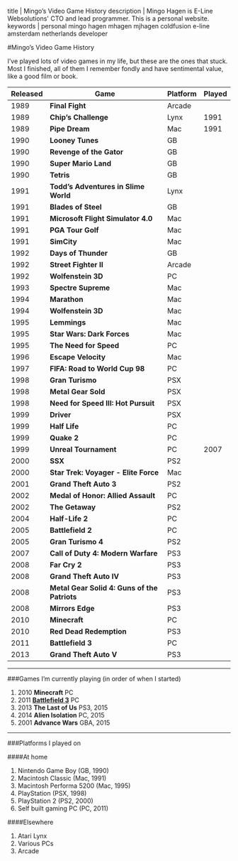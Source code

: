 title       | Mingo’s Video Game History
description | Mingo Hagen is E-Line Websolutions' CTO and lead programmer. This is a personal website.
keywords    | personal mingo hagen mhagen mjhagen coldfusion e-line amsterdam netherlands developer

#Mingo’s Video Game History

I’ve played lots of video games in my life, but these are the ones that stuck. Most I finished, all of them I remember fondly and have sentimental value, like a good film or book.

| Released | Game | Platform | Played |
-----------|------|----------|---------
| 1989 | **Final Fight** | Arcade | |
| 1989 | **Chip’s Challenge** | Lynx | 1991 |
| 1989 | **Pipe Dream** | Mac | 1991 |
| 1990 | **Looney Tunes** | GB | |
| 1990 | **Revenge of the Gator** | GB | |
| 1990 | **Super Mario Land** | GB | |
| 1990 | **Tetris** | GB | |
| 1991 | **Todd’s Adventures in Slime World** | Lynx | |
| 1991 | **Blades of Steel** | GB | |
| 1991 | **Microsoft Flight Simulator 4.0** | Mac | |
| 1991 | **PGA Tour Golf** | Mac | |
| 1991 | **SimCity** | Mac | |
| 1992 | **Days of Thunder** | GB | |
| 1992 | **Street Fighter II** | Arcade | |
| 1992 | **Wolfenstein 3D** | PC | |
| 1993 | **Spectre Supreme** | Mac | |
| 1994 | **Marathon** | Mac | |
| 1994 | **Wolfenstein 3D** | Mac | |
| 1995 | **Lemmings** | Mac | |
| 1995 | **Star Wars: Dark Forces** | Mac | |
| 1995 | **The Need for Speed** | PC | |
| 1996 | **Escape Velocity** | Mac | |
| 1997 | **FIFA: Road to World Cup 98** | PC | |
| 1998 | **Gran Turismo** | PSX | |
| 1998 | **Metal Gear Sold** | PSX | |
| 1998 | **Need for Speed III: Hot Pursuit** | PSX | |
| 1999 | **Driver** | PSX | |
| 1999 | **Half Life** | PC | |
| 1999 | **Quake 2** | PC | |
| 1999 | **Unreal Tournament** | PC | 2007 |
| 2000 | **SSX** | PS2 | |
| 2000 | **Star Trek: Voyager - Elite Force** | Mac | |
| 2001 | **Grand Theft Auto 3** | PS2 | |
| 2002 | **Medal of Honor: Allied Assault** | PC | |
| 2002 | **The Getaway** | PS2 | |
| 2004 | **Half-Life 2** | PC | |
| 2005 | **Battlefield 2** | PC | |
| 2005 | **Gran Turismo 4** | PS2 | |
| 2007 | **Call of Duty 4: Modern Warfare** | PS3 | |
| 2008 | **Far Cry 2** | PS3 | |
| 2008 | **Grand Theft Auto IV** | PS3 | |
| 2008 | **Metal Gear Solid 4: Guns of the Patriots** | PS3 | |
| 2008 | **Mirrors Edge** | PS3 | |
| 2010 | **Minecraft** | PC | |
| 2010 | **Red Dead Redemption** | PS3 | |
| 2011 | **Battlefield 3** | PC | |
| 2013 | **Grand Theft Auto V** | PS3 | |

----

###Games I’m currently playing (in order of when I started)

1. 2010 **Minecraft** PC
2. 2011 [**Battlefield 3**](http://battlelog.battlefield.com/bf3/soldier/mjhagen/stats/904379483/pc/) PC
3. 2013 **The Last of Us** PS3, 2015
4. 2014 **Alien Isolation** PC, 2015
5. 2001 **Advance Wars** GBA, 2015

----

###Platforms I played on

####At home

1. Nintendo Game Boy (GB, 1990)
2. Macintosh Classic (Mac, 1991)
3. Macintosh Performa 5200 (Mac, 1995)
4. PlayStation (PSX, 1998)
5. PlayStation 2 (PS2, 2000)
6. Self built gaming PC (PC, 2011)

####Elsewhere

1. Atari Lynx
2. Various PCs
3. Arcade
